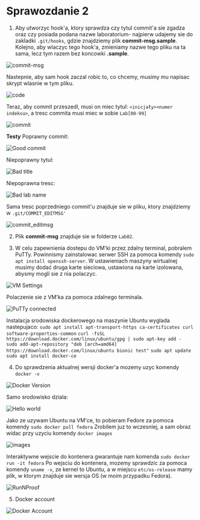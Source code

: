 
# Sprawozdanie 2

1.  Aby utworzyc hook'a, ktory sprawdza czy tytul commit'a sie zgadza oraz czy posiada podana nazwe laboratorium- najpierw udajemy sie do zakladki `.git/hooks`, gdzie znajdziemy plik **commit-msg.sample**. Kolejno, aby wlaczyc tego hook'a, zmieniamy nazwe tego pliku na ta sama, lecz tym razem bez koncowki **.sample**.

![commit-msg](https://imgur.com/L7E8I8e.jpg)

Nastepnie, aby sam hook zaczal robic to, co chcemy, musimy mu napisac skrypt wlasnie w tym pliku.

![code](https://imgur.com/T5yJcA6.jpg)

Teraz, aby commit przeszedl, musi on miec tytul: `<inicjały><numer indeksu>`, a tresc commita musi miec w sobie `Lab[00-99]`

![commit](https://imgur.com/5mtZ6z7.jpg)

**Testy**
Poprawny commit:

![Good commit](https://imgur.com/WDDaOKU.jpg)

Niepoprawny tytul:

![Bad title](https://imgur.com/WJTUT40.jpg)

Niepoprawna tresc:

![Bad lab name](https://imgur.com/E2a9Dye.jpg)

Sama tresc poprzedniego commit'u znajduje sie w pliku, ktory znajdziemy w `.git/COMMIT_EDITMSG'`

![commit_editmsg](https://imgur.com/UkDwLIR.jpg)

2. Plik **commit-msg** znajduje sie w folderze `Lab02`.

3. W celu zapewnienia dostepu do VM'ki przez zdalny terminal, pobralem PuTTy.
Powinnismy zainstalowac serwer SSH za pomoca komendy `sudo apt install openssh-server`.
W ustawieniach maszyny wirtualnej musimy dodać druga karte sieciowa, ustawiona na karte izolowana, abysmy mogli sie z nia polaczyc.

![VM Settings](https://imgur.com/emaXx3h.jpg)

Polaczenie sie z VM'ka za pomoca zdalnego terminala.

![PuTTy connected](https://imgur.com/yuBy5Gp.jpg)

Instalacja srodowiska dockerowego na maszynie Ubuntu wyglada nastepujaco:
`sudo apt install apt-transport-https ca-certificates curl software-properties-common`
`curl -fsSL https://download.docker.com/linux/ubuntu/gpg | sudo apt-key add - `
`sudo add-apt-repository "deb [arch=amd64] https://download.docker.com/linux/ubuntu bionic test"`
`sudo apt update sudo apt install docker-ce`

4. Do sprawdzenia aktualnej wersji docker'a mozemy uzyc komendy `docker -v`

![Docker Version](https://imgur.com/o6Uthpz.jpg)

Samo srodowisko dziala:

![Hello world](https://imgur.com/9y5KEJD.jpg)

Jako ze uzywam Ubuntu na VM'ce, to pobieram Fedore za pomoca komendy `sudo docker pull fedora`
Zrobilem juz to wczesniej, a sam obraz widac przy uzyciu komendy `docker images`

![images](https://imgur.com/355ZbCD.jpg)

Interaktywne wejscie do kontenera gwarantuje nam komenda `sudo docker run -it fedora`
Po wejsciu do kontenera, mozemy sprawdzic za pomoca komendy `uname -v`, ze kernel to Ubuntu, a w miejscu `etc/os-release` mamy plik, w ktorym znajduje sie wersja OS (w moim przypadku Fedora).

![RunNProof](https://imgur.com/iC3xI38.jpg)

5. Docker account

![Docker Account](https://imgur.com/3zBmExl.jpg)


